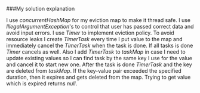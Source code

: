 ###My solution explanation

I use *concurrentHashMap* for my eviction map to make it thread safe.
I use *IllegalArgumentException*'s to control that user has passed correct 
data and avoid input errors. 
I use *Timer* to implement eviction policy.
To avoid resource leaks I create *TimerTask* every time I put value to the map
and immediately cancel the *TimerTask* when the task is done.
If all tasks is done *Timer* cancels as well.
Also I add *TimerTask* to *taskMap* in case I need to update existing 
values so I can find task by the same key I use for the value and cancel it to
start new one. After the task is done *TimerTask* and the key are deleted from 
*taskMap*. If the key-value pair exceeded the specified duration, 
then it expires and gets deleted from the map. Trying to get value which is expired
returns *null*.
